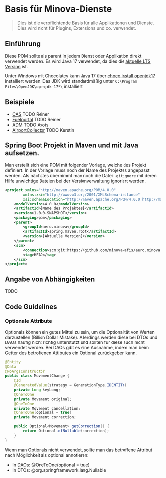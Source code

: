 # Basis für Minova-Dienste

> Dies ist die verpflichtende Basis für alle Applikationen und Dienste.
> Dies wird nicht für Plugins, Extensions und co. verwendet.

## Einführung
Diese POM sollte als parent in jedem Dienst oder Applikation direkt verwendet werden.
Es wird Java 17 verwendet,
da dies die [aktuelle LTS Version](https://en.wikipedia.org/wiki/Java_version_history) ist.

Unter Windows mit Chocolatey kann Java 17 über [choco install openjdk17](https://chocolatey.org/packages/openjdk17) installiert werden.
Das JDK wird standardmäßig unter `C:\Program Files\OpenJDK\openjdk-17*\` installiert.

## Beispiele

* [CAS](https://github.com/minova-afis/aero.minova.cas) TODO Reiner
* [Fuelportal](https://github.com/minova-afis/aero.minova.afis.fuelportal) TODO Reiner
* [ADM](https://github.com/minova-afis/aero.minova.afis.dispatch.manager) TODO Avots
* [AirportCollector](https://github.com/minova-afis/ch.minova.service.airportcollector) TODO Kerstin

## Spring Boot Projekt in Maven und mit Java aufsetzen.

Man erstellt sich eine POM mit folgender Vorlage, welche des Projekt definiert.
In der Vorlage muss noch der Name des Projektes angepasst werden.
Als nächstes übernimmt man noch die Datei `.gitignore` mit deren Hilfe unwichtige Dateien
bei der Versionverwaltung ignoriert werden.

```xml
<project xmlns="http://maven.apache.org/POM/4.0.0"
		xmlns:xsi="http://www.w3.org/2001/XMLSchema-instance"
		xsi:schemaLocation="http://maven.apache.org/POM/4.0.0 http://maven.apache.org/xsd/maven-4.0.0.xsd">
	<modelVersion>4.0.0</modelVersion>
	<artifactId>[Name des Projektes]</artifactId>
	<version>1.0.0-SNAPSHOT</version>
	<packaging>pom</packaging>
	<parent>
		<groupId>aero.minova</groupId>
		<artifactId>spring.maven.root</artifactId>
		<version>[Aktuelle Version]</version>
	</parent>
	<scm>
		<connection>scm:git:https://github.com/minova-afis/aero.minova.[Name des Projektes].git</connection>
		<tag>HEAD</tag>
	</scm>
</project>
```

## Angabe von Abhängigkeiten

TODO

## Code Guidelines

### Optionale Attribute

Optionals können ein gutes Mittel zu sein, um die Optionalität von Werten darzustellen (Billion Dollar Mistake).
Allerdings werden diese bei DTOs und DAOs häufig nicht richtig unterstützt und sollten für diese auch nicht verwendet werden.
Bei DAOs gibt es eine Ausnahme, indem man beim Getter des betroffenen Attibutes ein Optional zurückgeben kann.

```java
@Entity
@Data
@NoArgsConstructor
public class MovementChange {
	@Id
	@GeneratedValue(strategy = GenerationType.IDENTITY)
	private Long keyLong;
	@OneToOne
	private Movement original;
	@OneToOne
	private Movement cancellation;
	@OneToOne(optional = true)
	private Movement correction;

	public Optional<Movement> getCorrection() {
		return Optional.ofNullable(correction);
	}
}
```

Wenn man Optionals nicht verwendet, sollte man das betroffene Attribut nach Möglichkeit als optional annotieren:
* In DAOs: @OneToOne(optional = true)
* In DTOs: @org.springframework.lang.Nullable

